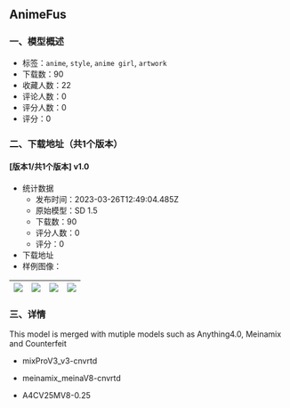 ## AnimeFus
### 一、模型概述

- 标签：`anime`, `style`, `anime girl`, `artwork`
- 下载数：90
- 收藏人数：22
- 评论人数：0
- 评分人数：0
- 评分：0

### 二、下载地址（共1个版本）

#### [版本1/共1个版本] v1.0

- 统计数据
  - 发布时间：2023-03-26T12:49:04.485Z
  - 原始模型：SD 1.5
  - 下载数：90
  - 评分人数：0
  - 评分：0
- 下载地址
- 样例图像：

| <img src="https://image.civitai.com/xG1nkqKTMzGDvpLrqFT7WA/5a1ec23c-69a5-4f25-f0ee-28dc60db8000/width=450/333776.jpeg" /> | <img src="https://image.civitai.com/xG1nkqKTMzGDvpLrqFT7WA/f1b71c14-52d1-4022-c167-e6120bbcfa00/width=450/334028.jpeg" /> | <img src="https://image.civitai.com/xG1nkqKTMzGDvpLrqFT7WA/ca253f4d-1f73-4a7c-d900-db2cb3203b00/width=450/333504.jpeg" /> | <img src="https://image.civitai.com/xG1nkqKTMzGDvpLrqFT7WA/37dc9988-2d39-484e-5bce-694ea4508e00/width=450/333503.jpeg" /> |
| ---- | ---- | ---- | ---- |


### 三、详情
<p>This model is merged with mutiple models such as Anything4.0, Meinamix and Counterfeit</p><ul><li><p>mixProV3_v3-cnvrtd</p></li><li><p>meinamix_meinaV8-cnvrtd</p></li><li><p>A4CV25MV8-0.25</p></li></ul>